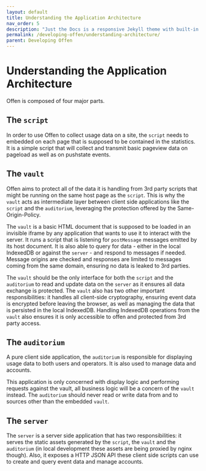 ```yaml
---
layout: default
title: Understanding the Application Architecture
nav_order: 5
description: "Just the Docs is a responsive Jekyll theme with built-in search that is easily customizable and hosted on GitHub Pages."
permalink: /developing-offen/understanding-architecture/
parent: Developing Offen
---
```


# Understanding the Application Architecture

Offen is composed of four major parts.

## The `script`

In order to use Offen to collect usage data on a site, the `script` needs to embedded on each page that is supposed to be contained in the statistics. It is a simple script that will collect and transmit basic pageview data on pageload as well as on pushstate events.

## The `vault`

Offen aims to protect all of the data it is handling from 3rd party scripts that might be running on the same host page as the `script`. This is why the `vault` acts as intermediate layer between client side applications like the `script` and the `auditorium`, leveraging the protection offered by the Same-Origin-Policy.

The `vault` is a basic HTML document that is supposed to be loaded in an invisible iframe by any application that wants to use it to interact with the server. It runs a script that is listening for `postMessage` messages emitted by its host document. It is also able to query for data - either in the local IndexedDB or against the `server` - and respond to messages if needed. Message origins are checked and responses are limited to messages coming from the same domain, ensuring no data is leaked to 3rd parties.

The `vault` should be the only interface for both the `script` and the `auditorium` to read and update data on the `server` as it ensures all data exchange is protected. The `vault` also has two other important responsibilities: it handles all client-side cryptography, ensuring event data is encrypted before leaving the browser, as well as managing the data that is persisted in the local IndexedDB. Handling IndexedDB operations from the `vault` also ensures it is only accessible to offen and protected from 3rd party access.

## The `auditorium`

A pure client side application, the `auditorium` is responsible for displaying usage data to both users and operators. It is also used to manage data and accounts.

This application is only concerned with display logic and performing requests against the vault, all business logic will be a concern of the `vault` instead. The `auditorium` should never read or write data from and to sources other than the embedded `vault`.

## The `server`

The `server` is a server side application that has two responsibilities: it serves the static assets generated by the `script`, the `vault` and the `auditorium` (in local development these assets are being proxied by nginx though). Also, it exposes a HTTP JSON API these client side scripts can use to create and query event data and manage accounts.
